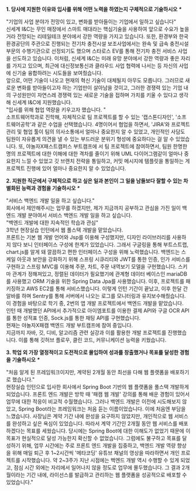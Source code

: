 **1. 당사에 지원한 이유와 입사를 위해 어떤 노력을 하였는지 구체적으로 기술하시오 _*_**

"기업의 사업 분야가 전망이 있고, 변화를 받아들이는 기업에서 일하고 싶습니다"  
신세계 I&C는 무인 매장에서 스마트 매대라는 핵심기술을 사용하여 앞으로 수요가 높을 거라 전망되는 리테일테크 분야에서 강한 역량을 가지고 있습니다. 또한, 환경부와 한국환경공단의 주관으로 진행되는 전기차 충전시설 보조사업에서는 완속 및 급속 충전시설 부문의 수행기관으로 선정되기도 했으며 스타로스 EV를 통해 전기차 충전 서비스 사업을 선도하고 있습니다. 이처럼, 신세계 I&C는 미래 유망 분야에서 강한 역량과 좋은 자리를 가지고 있으며, 최근에 대신정보통신과 클라우드 사업 협력에 나서는 등 자신의 사업에 신기술 융합하려는 시도들을 보여줬습니다.  
앞으로, 어떤 기술이 나오고 현재의 혁신 기술이 대체될지 아무도 모릅니다. 그러므로 새로운 변화를 받아들이고자 하는 기업만이 살아남을 것이고, 그러한 경쟁력 있는 기업 내의 구성원만이 자연스레 경쟁력 있는 새로운 기술을 접하며 가치를 키울 수 있다고 생각해 신세계 I&C에 지원했습니다.  
"입사를 위해 협업 역량을 키우고자 했습니다. "  
소프트웨어학과로 진학해, 자체적으로 팀 프로젝트를 할 수 있는 '캡스톤디자인', '소프트웨어공학'과 같은 수업을 선택했습니다. 4명이어서 협업을 하면서, 'JIRA'와 프로젝트 관리 및 협업 툴이 팀의 의사소통에서 얼마나 중요한지 알 수 있었고, 개인적인 사담도 팀원이 자유롭게 의견을 낼 수 있는 부드러운 분위기 형성에 중요하다는 걸 알 수 있었습니다. 또, 야놀자X패스트캠퍼스 부트캠프에 서 팀 프로젝트에 참여하면서, 팀원 한명한명의 프로젝트에 대한 이해에 대한 격차를 줄이기 위해 UML 다이어그램같이 얼마나 중요한지 느낄 수 있었고 깃 브랜치 전략을 통일하고, 커밋 메시지에 템플릿을 통일하는 게 프로젝트 진행에 있어 얼마나 중요한지 알 수 있었습니다.

**2. 지원한 직군에서 구체적으로 하고 싶은 일과 본인이 그 일을 남들보다 잘할 수 있는 차별화된 능력과 경험을 기술하시오 _*_**

"서비스 백엔드 개발 일을 하고 싶습니다."  
회사에서 제안해주시는 업무를 하겠지만, 제가 지금까지 공부하고 관심을 가진 일이 백엔드 개발 분야여서 서비스 백엔드 개발 일을 하고 싶습니다.  
"백엔드 개발에 대한 지속적인 학습과 관심"  
3학년 현장실습 인턴에서 웹 풀스택 개발을 맡았습니다.  
프론트는 기본 웹 개발 언어와 Jsp를 이용해 구성했지만, 디자인 라이브러리를 사용하지 않다 보니 인터페이스 구성에 한계가 있었습니다. 그래서 구글링을 통해 부트스트랩, chart.js를 알게 돼 깔끔하고 편한 인터페이스 구성을 위해 노력했습니다. 백엔드는 스케일 아웃과 보안을 강화하기 위해 스프링 시큐리티와 JWT를 통한 인증, 인가 서비스를 구현하고 스프링 MVC를 이용해 주문, 차트, 주문 내역보기 모델을 구현했습니다. 스키마 관계가 정해져있고, 정렬된 데이터가 필요했기에 관계형 데이터 베이스인 mariaDB를 사용했고 ORM 기술을 위한 Spring Data Jpa를 사용했습니다. 이후, 프로젝트를 패키징하고 AWS EC2를 통해 서비스했습니다. 이렇게 인턴 기간이 끝났고, 이후 한달 간 알바를 하며 Sentry를 통해 서버에서 나오는 로그를 모니터링과 유지보수해줬습니다.  
이 경험을 바탕으로 학기 중, 2번의 앱 개발 프로젝트에서 백엔드 개발을 맡았습니다.  
인턴 때 개발했던 API에서 추가적으로 아이엠포트를 이용한 결제 API와 구글 OCR API를 통한 성적표 인증, Sock.js를 통한 채팅 API를 구현했습니다.  
현재는 야놀자X패캠 백엔드 개발 부트캠프에 참여 중입니다.  
지금까지 자바, 깃, 디비, 알고리즘 관련 실강과 이를 활용한 개발 프로젝트를 진행했습니다. 이를 통해 깃허브 플로우, 클린 코드, 커뮤니케이션 능력을 키웠습니다.

**3. 학업 외 가장 열정적이고 도전적으로 몰입하여 성과를 창출했거나 목표를 달성한 경험을 기술하시오 _*_**

"처음 알게 된 프레임워크이지만, 계약된 2개월 동안 최선을 다해 웹 플랫폼을 배포하기로 했습니다."  
현장실습 인턴으로 입사한 회사에서 Spring Boot 기반의 웹 플랫폼을 풀스택 개발하게 되었습니다. 프론트 엔드 개발은 방학 때 '패캠 웹 개발' 강의를 통해 배운 경험이 있어서 업무에 대한 적응이 비교적 수월했습니다. 그러나 백엔드 개발은 이전에 시도해보지 않았고, Spring Boot라는 프레임워크는 처음 듣는 이름이었습니다. 이에 처음엔 부담을 느꼈습니다. 사장님은 계약 기간 내에 완성을 요구하지 않았지만, 개인적으로 웹 서비스를 완성하고 싶은 욕심이 있었습니다. 따라서 계약 기간인 2개월 동안 웹 서비스를 배포하겠다는 목표를 세웠습니다. 당시에는 Spring Boot에 대한 이해도가 없었기 때문에 이 목표가 현실적으로 달성 가능한지 확신할 수 없었습니다. 그럼에도 불구하고 목표를 달성하기 위해, 업무 시간에는 주로 프론트 엔드 개발을 집중하고, 백엔드 개발 역량 향상을 위해 매일 퇴근 후 1~2시간씩 '메타코딩' 유튜브 채널의 영상을 따라하면서 개인 프로젝트를 시작했습니다. 약 2~3주가 지난 시점에는 백엔드 개발 역시 수행할 수 있게 되었고, 점심 시간 외에는 자리에서 일어나지 않을 정도로 업무에 몰두했습니다. 그 결과 2개월이라는 기간 내에, 라이선스를 발급하고 관리하는 웹 플랫폼을 성공적으로 배포할 수 있었습니다."